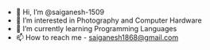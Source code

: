 - 👋 Hi, I’m @saiganesh-1509
- 👀 I’m interested in Photography and Computer Hardware
- 🌱 I’m currently learning Programming Languages
- 📫 How to reach me - saiganesh1868@gmail.com

<!---
saiganesh-1509/saiganesh-1509 is a ✨ special ✨ repository because its `README.md` (this file) appears on your GitHub profile.
You can click the Preview link to take a look at your changes.
--->
